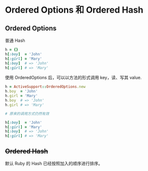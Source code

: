 # Ordered Options 和 Ordered Hash

## Ordered Options

普通 Hash

```ruby
h = {}
h[:boy]  = 'John'
h[:girl] = 'Mary'
h[:boy]  # => 'John'
h[:girl] # => 'Mary'
```

使用 OrderedOptions 后，可以以方法的形式调用 key，读、写其 value.

```ruby
h = ActiveSupport::OrderedOptions.new
h.boy  = 'John'
h.girl = 'Mary'
h.boy  # => 'John'
h.girl # => 'Mary'

# 原来的调用方式仍然有效

h[:boy]  = 'John'
h[:girl] = 'Mary'
h[:boy]  # => 'John'
h[:girl] # => 'Mary'
```

## ~~Ordered Hash~~

默认 Ruby 的 Hash 已经按照加入的顺序进行排序。
